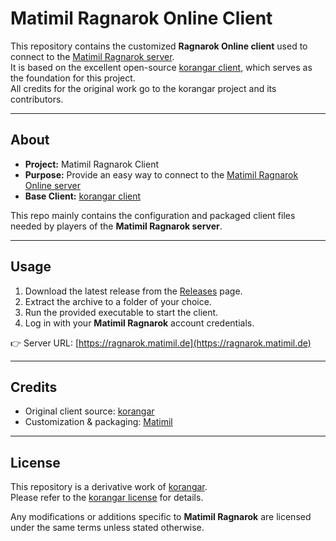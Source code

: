 # Matimil Ragnarok Online Client

This repository contains the customized **Ragnarok Online client** used to connect to the [Matimil Ragnarok server](https://ragnarok.matimil.de).  
It is based on the excellent open-source [korangar client](https://github.com/MrAntares/korangar), which serves as the foundation for this project.  
All credits for the original work go to the korangar project and its contributors.

---

## About

- **Project:** Matimil Ragnarok Client  
- **Purpose:** Provide an easy way to connect to the [Matimil Ragnarok Online server](https://ragnarok.matimil.de)  
- **Base Client:** [korangar client](https://github.com/MrAntares/korangar)  

This repo mainly contains the configuration and packaged client files needed by players of the **Matimil Ragnarok server**.  

---

## Usage

1. Download the latest release from the [Releases](../../releases) page.  
2. Extract the archive to a folder of your choice.  
3. Run the provided executable to start the client.  
4. Log in with your **Matimil Ragnarok** account credentials.  

👉 Server URL: [https://ragnarok.matimil.de](https://ragnarok.matimil.de)

---

## Credits

- Original client source: [korangar](https://github.com/MrAntares/korangar)  
- Customization & packaging: [Matimil](https://github.com/Matiris)  

---

## License

This repository is a derivative work of [korangar](https://github.com/MrAntares/korangar).  
Please refer to the [korangar license](https://github.com/MrAntares/korangar/blob/main/LICENSE) for details.  

Any modifications or additions specific to **Matimil Ragnarok** are licensed under the same terms unless stated otherwise.
